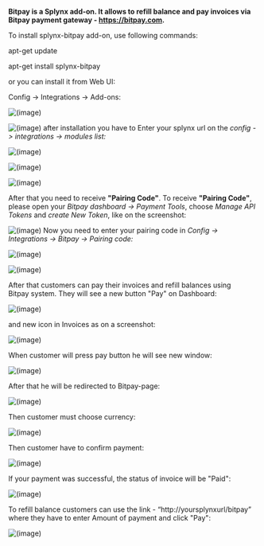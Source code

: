 **Bitpay is a Splynx add-on. It allows to refill balance and pay invoices via Bitpay payment gateway - https://bitpay.com.**

To install splynx-bitpay add-on, use following commands:

apt-get update

apt-get install splynx-bitpay

or you can install it from Web UI:

Config → Integrations → Add-ons:

![(image)](1.png)

![(image)](2.png)
after installation you have to Enter your splynx url on the *config -> integrations -> modules list:*

![(image)](3.png)

![(image)](4.png)

![(image)](5.png)

After that you need to receive **"Pairing Code"**. To receive **"Pairing Code"**, please open your *Bitpay dashboard → Payment Tools*, choose *Manage API Tokens* and *create New Token*, like on the screenshot:

![(image)](6.png)
Now you need to enter your pairing code in *Config → Integrations → Bitpay → Pairing code:*

![(image)](7.png)

![(image)](8.png)

After that customers can pay their invoices and refill balances using Bitpay system. They will see a new button "Pay" on Dashboard:

![(image)](8.1.png)

and new icon in Invoices as on a screenshot:

![(image)](8.2.png)

When customer will press pay button he will see new window:

![(image)](8.3.png)

After that he will be redirected to Bitpay-page:

![(image)](8.4.png)

Then customer must choose currency:

![(image)](8.5.png)

Then customer have to confirm payment:

![(image)](8.6.png)

If your payment was successful, the status of invoice will  be "Paid":

![(image)](10.1.png)

To refill balance customers can use the link - “http://yoursplynxurl/bitpay” where they have to enter Amount of payment and click "Pay":

![(image)](12.png)
